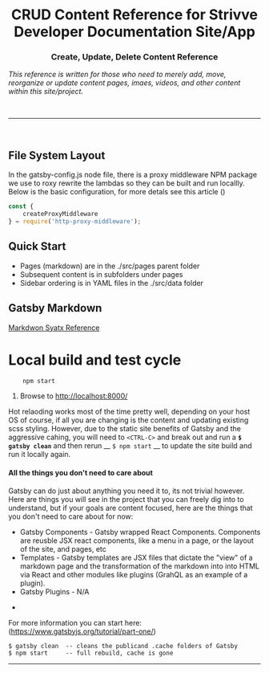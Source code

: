 <div style="text-align: center"><H1>CRUD Content Reference for Strivve Developer Documentation Site/App</H1></div>
<div style="text-align: center"><H3>Create, Update, Delete Content Reference</H3></div>


_This reference is written for those who need to merely add, move, reorganize or update content pages, imaes, videos, and other content within this site/project._

<div>&nbsp;</div>

****

<div>&nbsp;</div>

## File System Layout
In the gatsby-config.js node file, there is a proxy middleware NPM package we use to roxy rewrite the lambdas so they can be built and run locallly.  Below is the basic configuration, for more detals see this article ()
```javascript
const {
    createProxyMiddleware
} = require('http-proxy-middleware');
```
## Quick Start
+ Pages (markdown) are in the ./src/pages parent folder
+ Subsequent content is in subfolders under pages
+ Sidebar ordering is in YAML files in the ./src/data folder

## Gatsby Markdown
[Markdwon Syatx Reference](https://www.gatsbyjs.org/docs/mdx/markdown-syntax/)


# Local build and test cycle

        npm start

1. Browse to [http://localhost:8000/](http://localhost:8000/)

Hot relaoding works most of the time pretty well, depending on your host OS of course, if all you are changing is the content and updating existing scss styling.  However, due to the static site benefits of Gatsby and the aggressive cahing, you will need to `<CTRL-C>` and break out and run a __`$ gatsby clean`__ and then rerun __ `$ npm start` __ to update the site build and run it locally again.

#### All the things you don't need to care about
Gatsby can do just about anything you need it to, its not trivial however.  Here are things you will see in the project that you can freely dig into to understand, but if your goals are content focused, here are the things that you don't need to care about for now:
+ Gatsby Components - Gatsby wrapped React Components.  Components are reusble JSX react components, like a menu in a page, or the layout of the site, and pages, etc
+ Templates - Gatsby templates are JSX files that dictate the "view" of a markdown page and the transformation of the markdown into into HTML via React and other modules like plugins (GrahQL as an example of a plugin).
+ Gatsby Plugins - N/A
* 

For more information you can start here: (https://www.gatsbyjs.org/tutorial/part-one/)

    $ gatsby clean  -- cleans the publicand .cache folders of Gatsby
    $ npm start     -- full rebuild, cache is gone

***
